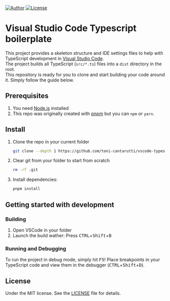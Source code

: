 [authorBadge]: https://img.shields.io/badge/Author-Toni%20CANTARUTTI-blue
[authorLink]: https://github.com/toni-cantarutti?tab=repositories
[licenseBadge]: https://img.shields.io/badge/License-MIT-brightgreen.svg
[licenseLink]: LICENSE
[vscode]: https://code.visualstudio.com/
[nodejs]: https://nodejs.org/en/download/package-manager
[pnpm]: https://pnpm.io/installation


[![Author][authorBadge]][authorLink]
[![License][licenseBadge]][licenseLink]


# Visual Studio Code Typescript boilerplate
This project provides a skeleton structure and IDE settings files to help with TypeScript development in [Visual Studio Code][vscode].<br/>
The project builds all TypeScript (`src/*.ts`) files into a `dist` directory in the root.<br/>
This repository is ready for you to clone and start building your code around it. Simply follow the guide below.


## Prerequisites
1. You need [Node.js][nodejs] installed
1. This repo was originally created with [pnpm][pnpm] but you can `npm` or `yarn`.

## Install
1. Clone the repo in your current folder
    ```bash
    git clone --depth 1 https://github.com/toni-cantarutti/vscode-typescript-boilerplate .
    ```
1. Clear git from your folder to start from scratch
    ```bash
    rm -rf .git
    ```
1. Install dependencies:
    ```bash
    pnpm install
    ```

## Getting started with development
### Building
1. Open VSCode in your folder
1. Launch the build wather: Press <kbd>CTRL</kbd>+<kbd>Shift</kbd>+<kbd>B</kbd> 

### Running and Debugging
To run the project in debug mode, simply hit <kbd>F5</kbd>! Place breakpoints in your TypeScript code and view them in the debugger (<kbd>CTRL</kbd>+<kbd>Shift</kbd>+<kbd>D</kbd>).

## License
Under the MIT license. See the [LICENSE][licenseLink] file for details.



